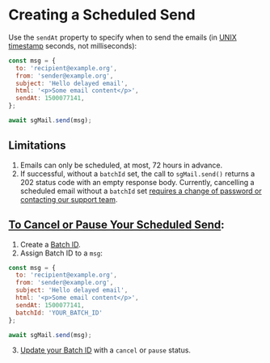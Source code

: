 # Creating a Scheduled Send

Use the `sendAt` property to specify when to send the emails (in [UNIX timestamp](https://en.wikipedia.org/wiki/Unix_time) seconds, not milliseconds):

```js
const msg = {
  to: 'recipient@example.org',
  from: 'sender@example.org',
  subject: 'Hello delayed email',
  html: '<p>Some email content</p>',
  sendAt: 1500077141,
};

await sgMail.send(msg);
```

## Limitations

1. Emails can only be scheduled, at most, 72 hours in advance.
2. If successful, without a `batchId` set, the call to `sgMail.send()` returns a 202 status code with an empty response body. Currently, cancelling a scheduled email without a `batchId` set [requires a change of password or contacting our support team](https://sendgrid.com/docs/for-developers/sending-email/stopping-an-in-progress-send/#stopping-transactional-email).

## [To Cancel or Pause Your Scheduled Send](https://sendgrid.com/docs/for-developers/sending-email/stopping-a-scheduled-send/#canceling-transactional-email):

1. Create a [Batch ID](https://github.com/sendgrid/sendgrid-nodejs/blob/master/packages/client/USAGE.md#create-a-batch-id).
2. Assign Batch ID to a `msg`:
```js
const msg = {
  to: 'recipient@example.org',
  from: 'sender@example.org',
  subject: 'Hello delayed email',
  html: '<p>Some email content</p>',
  sendAt: 1500077141,
  batchId: 'YOUR_BATCH_ID'
};

await sgMail.send(msg);
```
3. [Update your Batch ID](https://github.com/sendgrid/sendgrid-nodejs/blob/1b3a81f390f33de9a361489321804db49293b64b/packages/client/USAGE.md#post-userscheduled_sends) with a `cancel` or `pause` status.
